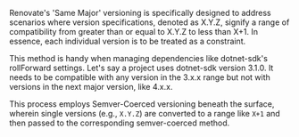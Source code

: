 Renovate's 'Same Major' versioning is specifically designed to address scenarios where version specifications, denoted as X.Y.Z, signify a range of compatibility from greater than or equal to X.Y.Z to less than X+1.
In essence, each individual version is to be treated as a constraint.

This method is handy when managing dependencies like dotnet-sdk's rollForward settings.
Let's say a project uses dotnet-sdk version 3.1.0.
It needs to be compatible with any version in the 3.x.x range but not with versions in the next major version, like 4.x.x.

This process employs Semver-Coerced versioning beneath the surface, wherein single versions (e.g., `X.Y.Z`) are converted to a range like `X+1` and then passed to the corresponding semver-coerced method.
